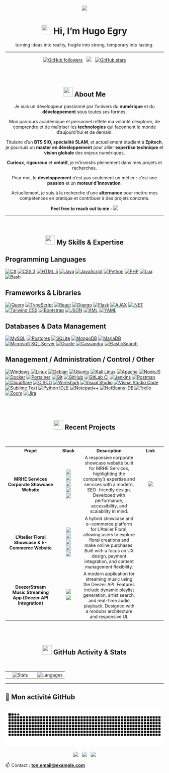 <!--
[![Twitter Follow](https://img.shields.io/twitter/follow/rishikagupta__?style=social)](https://twitter.com/Rishika5000)
[![YouTube Channel Views](https://img.shields.io/youtube/channel/views/UCKTBOLj2igRhsYX1RGdV0ww?style=social)](https://www.youtube.com/channel/UCKTBOLj2igRhsYX1RGdV0ww)
-->
<h2 align="center"><img src="https://user-images.githubusercontent.com/39955420/147578199-56632b69-b3e8-4d9f-97e2-f046a1c2cba0.gif"></h2>
<h1 align="center"><img src="https://user-images.githubusercontent.com/39955420/147578264-bae0526c-028a-49d2-8af8-d08bb4edbd2a.gif" height="30" width="30"> Hi, I’m Hugo Egry</h1>
<p align="center">turning ideas into reality, fragile into strong, temporary into lasting.</p>

---
<p align="center">
  <!-- GitHub followers -->
  <a href="https://github.com/hugoegry"><img src="https://img.shields.io/github/followers/hugoegry?style=social" alt="GitHub followers"></a>
  &nbsp;
  <!--mail-->
  <a href="mailto:hugo.egry@epitech.eu"><img src="https://img.shields.io/badge/Email-hugo.egry@epitech.eu-blue?style=social&logo=gmail"></a> <!--@ = maildotru-->
  &nbsp;
  <!-- Repo stars -->
  <a href="https://github.com/rishikagupta2468?tab=stars"><img src="https://img.shields.io/github/stars/hugoegry?style=social" alt="GitHub stars"></a>
</p>
<br><br>
<h2 align="center"><img src="https://images.emojiterra.com/google/noto-emoji/animated-emoji/1f680.gif" height="30" width="30"> About Me</h2>

<p align="center">
Je suis un développeur passionné par l’univers du <strong>numérique</strong> et du <strong>développement</strong> sous toutes ses formes.
</p>

<p align="center">
Mon parcours académique et personnel reflète ma volonté d’explorer, de comprendre et de maîtriser les <strong>technologies</strong> qui façonnent le monde d’aujourd’hui et de demain.
</p>

<p align="center">
Titulaire d’un <strong>BTS SIO, spécialité SLAM</strong>, et actuellement étudiant à <strong>Epitech</strong>, je poursuis un <strong>master en développement</strong> pour allier <strong>expertise technique</strong> et <strong>vision globale</strong> des enjeux numériques.
</p>

<p align="center">
<strong>Curieux</strong>, <strong>rigoureux</strong> et <strong>créatif</strong>, je m’investis pleinement dans mes projets et recherches.
</p>

<p align="center">
Pour moi, le <strong>développement</strong> n’est pas seulement un métier : c’est une <strong>passion</strong> et un <strong>moteur d’innovation</strong>.
</p>

<p align="center">
Actuellement, je suis à la recherche d’une <strong>alternance</strong> pour mettre mes compétences en pratique et contribuer à des projets concrets.
</p>

<p align="center"><strong>Feel free to reach out to me :</strong>  <a href="mailto:hugo.egry@epitech.eu"><img src="https://img.shields.io/badge/Email-hugo.egry@epitech.eu-blue?style=social&logo=gmail"></a></p>

<!--||||||||||||||||||||||||||||||||||||||||||||||||||||||||||||||||||||||||||||||||||||||||||||||||||||||||||||||||||||||||||||||||||||||||||||||||||||||||||||||||||||||||||||||||||||||||||||||||||||||||||||||||||||||||-->

---

<br>
<h2 align="center"><img src="https://cdn-icons-gif.flaticon.com/17122/17122378.gif" height="30" width="30"> My Skills & Expertise</h2>

## Programming Languages
[![C#](https://custom-icon-badges.demolab.com/badge/C%23-%270065.svg?logo=cshrp&logoColor=white)](#)
[![CSS 3](https://img.shields.io/badge/CSS%203-%231572B6.svg?&logo=css&logoColor=white)](#)
[![HTML 5](https://img.shields.io/badge/HTML%205-%23E34F26.svg?&logo=html5&logoColor=white)](#)
[![Java](https://img.shields.io/badge/JAVA-%23ED8B00.svg?&logo=openjdk&logoColor=white)](#)
[![JavaScript](https://img.shields.io/badge/Java%20Script-%23323330.svg?&logo=javascript&logoColor=%23F7DF1E)](#)
[![Python](https://img.shields.io/badge/Python-3776AB?&logo=python&logoColor=white)](#)
[![PHP](https://img.shields.io/badge/PHP-%23777BB4.svg?&logo=php&logoColor=white)](#)
[![Lua](https://img.shields.io/badge/LUA-2C2D72?&logo=lua&logoColor=white)](#)
[![Bash](https://img.shields.io/badge/Bash-4EAA25?logo=gnubash&logoColor=fff)](#)

## Frameworks & Libraries
[![jQuery](https://img.shields.io/badge/jquery-%230769AD.svg?&logo=jquery&logoColor=white)](#)
[![TypeScript](https://img.shields.io/badge/Type%20Script-3178C6?logo=typescript&logoColor=fff)](#)
[![React](https://img.shields.io/badge/React-20232A?&logo=react&logoColor=61DAFB)](#)
[![Django](https://img.shields.io/badge/Django-092E20?&logo=django&logoColor=white)](#)
[![Flask](https://img.shields.io/badge/Flask-000000?&logo=flask&logoColor=white)](#)
[![AJAX](https://img.shields.io/badge/AJAX-0058CC?&logo=Mattermost&logoColor=white)](#)
[![.NET](https://img.shields.io/badge/.NET-512BD4?logo=dotnet&logoColor=fff)](#)
[![Tailwind CSS](https://img.shields.io/badge/Tailwind%20CSS-%2338B2AC.svg?logo=tailwind-css&logoColor=white)](#)
[![Bootstrap](https://img.shields.io/badge/Bootstrap-7952B3?logo=bootstrap&logoColor=fff)](#)
[![JSON](https://img.shields.io/badge/JSON-000?logo=json&logoColor=fff)](#)
[![XML](https://img.shields.io/badge/XML-767C52?logo=xml&logoColor=fff)](#)
[![YAML](https://img.shields.io/badge/YAML-CB171E?logo=yaml&logoColor=fff)](#)

## Databases & Data Management
[![MySQL](https://img.shields.io/badge/MySQL-4479A1?logo=mysql&logoColor=fff)](#)
[![Postgres](https://img.shields.io/badge/Postgres-%23316192.svg?logo=postgresql&logoColor=white)](#)
[![SQLite](https://img.shields.io/badge/SQLite-%2307405e.svg?logo=sqlite&logoColor=white)](#)
[![MongoDB](https://img.shields.io/badge/MongoDB-%234ea94b.svg?logo=mongodb&logoColor=white)](#)
[![MariaDB](https://img.shields.io/badge/MariaDB-003545?logo=mariadb&logoColor=white)](#)
[![Microsoft SQL Server](https://custom-icon-badges.demolab.com/badge/Microsoft%20SQL%20Server-CC2927?logo=mssqlserver-white&logoColor=white)](#)
[![Oracle](https://custom-icon-badges.demolab.com/badge/Oracle-F80000?logo=oracle&logoColor=fff)](#)
[![Cassandra](https://img.shields.io/badge/Cassandra-%231287B1.svg?logo=apache-cassandra&logoColor=white)](#)
[![ElasticSearch](https://img.shields.io/badge/Elastic%20Search-005571?&logo=elastic&logoColor=white)](#)

## Management / Administration / Control / Other
[![Windows](https://custom-icon-badges.demolab.com/badge/Windows-0078D6?logo=windows11&logoColor=white)](#)
[![Linux](https://img.shields.io/badge/Linux-FCC624?logo=linux&logoColor=black)](#)
[![Debian](https://img.shields.io/badge/Debian-A81D33?logo=debian&logoColor=fff)](#)
[![Ubuntu](https://img.shields.io/badge/Ubuntu-E95420?logo=ubuntu&logoColor=white)](#)
[![Kali Linux](https://img.shields.io/badge/Kali%20Linux-557C94?logo=kalilinux&logoColor=fff)](#)
[![Apache](https://img.shields.io/badge/Apache-A80002?&logo=apache&logoColor=white)](#)
[![NodeJS](https://img.shields.io/badge/node.js-6DA55F?&logo=node.js&logoColor=white)](#)
[![Docker](https://img.shields.io/badge/Docker-2496ED?&logo=docker&logoColor=white)](#)
[![Portainer](https://img.shields.io/badge/Portainer-13B8F1?&logo=portainer&logoColor=white)](#)
[![Git](https://img.shields.io/badge/Git-F05032?logo=git&logoColor=fff)](#)
[![GitHub](https://img.shields.io/badge/GitHub-181717?&logo=github&logoColor=white)](#)
[![GitLab CI](https://img.shields.io/badge/GitLab%20CI-FC6D26?logo=gitlab&logoColor=fff)](#)
[![Jenkins](https://img.shields.io/badge/Jenkins-D24939?&logo=jenkins&logoColor=white)](#)
[![Postman](https://img.shields.io/badge/Postman-FF6C37?logo=postman&logoColor=white)](#)
[![Cloudflare](https://img.shields.io/badge/Cloudflare-F38020?logo=Cloudflare&logoColor=white)](#)
[![CISCO](https://img.shields.io/badge/CISCO-1BA0D7?&logo=cisco&logoColor=white)](#)
[![Wireshark](https://img.shields.io/badge/Wireshark-1679A7?&logo=Wireshark&logoColor=white)](#)
[![Visual Studio](https://custom-icon-badges.demolab.com/badge/Visual%20Studio-5C2D91.svg?&logo=visualstudio&logoColor=white)](#)
[![Visual Studio Code](https://custom-icon-badges.demolab.com/badge/Visual%20Studio%20Code-0078d7.svg?logo=vsc&logoColor=white)](#)
[![Sublime Text](https://img.shields.io/badge/Sublime%20Text-%23575757.svg?logo=sublime-text&logoColor=important)](#)
[![Python IDLE](https://img.shields.io/badge/Python%20IDLE-3776AB?logo=python&logoColor=fff)](#)
[![Notepad++](https://img.shields.io/badge/Notepad++-90E59A.svg?&logo=notepad%2b%2b&logoColor=black)](#)
[![NetBeans IDE](https://img.shields.io/badge/NetBeans%20IDE-1B6AC6.svg?logo=apache-netbeans-ide&logoColor=white)](#)
[![Trello](https://img.shields.io/badge/Trello-0052CC?logo=trello&logoColor=fff)](#)
[![Zoom](https://img.shields.io/badge/Zoom-2D8CFF?logo=zoom&logoColor=white)](#)
[![Jira](https://img.shields.io/badge/Jira-0052CC?logo=jira&logoColor=white)](#) <!--https://img.shields.io/badge/VMware-231f20?style=for-the-badge&logo=VMware&logoColor=white https://img.shields.io/badge/VirtualBox-21416b?style=for-the-badge&logo=VirtualBox&logoColor=white -->

<!--||||||||||||||||||||||||||||||||||||||||||||||||||||||||||||||||||||||||||||||||||||||||||||||||||||||||||||||||||||||||||||||||||||||||||||||||||||||||||||||||||||||||||||||||||||||||||||||||||||||||||||||||||||||||-->

<br><br>
<h2 align="center"><img src="https://media4.giphy.com/media/v1.Y2lkPTZjMDliOTUyMndjc2pyNDN3dGw1ZTdjY3psOHB2MHZxZ2lma2UwdGpyeHo5dXhhdSZlcD12MV9naWZzX3NlYXJjaCZjdD1n/TJP7EH5i1fB2rKeWbf/200w.gif" height="30" width="30"> Recent Projects</h2>
<br>

<table>
  <tr>
    <th>Projet</th>
    <th>Stack</th>
    <th>Description</th>
    <th>Link</th>
  </tr>

  <tr>
    <td align="center" width="300"><b>MRHE Services<br>Corporate Showcase Website</b>
    </td>
    <td align="center" width="150">
      <a href="#"><img src="https://img.shields.io/badge/PHP-%23777BB4.svg?&logo=php&logoColor=white"/></a><br>
      <a href="#"><img src="https://img.shields.io/badge/MySQL-4479A1?logo=mysql&logoColor=fff"/></a><br>
      <a href="#"><img src="https://img.shields.io/badge/Java%20Script-%23323330.svg?&logo=javascript&logoColor=%23F7DF1E"/></a><br>
      <a href="#"><img src="https://img.shields.io/badge/HTML%205-%23E34F26.svg?&logo=html5&logoColor=white"/></a><br>
      <a href="#"><img src="https://img.shields.io/badge/CSS%203-%231572B6.svg?&logo=css&logoColor=white"/></a>
    </td>
    <td align="center" width="400">
      A responsive corporate showcase website built for MRHE Services, highlighting the company’s expertise and services with a modern, SEO-friendly design. Developed with performance, accessibility, and scalability in mind.
    </td>
    <td align="center" width="200">
      <a href="https://mrheservice.fr/"><img src="https://img.shields.io/badge/www.mrheservice.fr-0052CC?logo=workplace&logoColor=white"/></a>
    </td>
  </tr>

  <tr>
    <td align="center" width="300"><b>L’Atelier Floral<br>Showcase & E-Commerce Website</b></td>
    <td align="center">
      <a href="#"><img src="https://img.shields.io/badge/PHP-%23777BB4.svg?&logo=php&logoColor=white"/></a><br>
      <a href="#"><img src="https://img.shields.io/badge/MySQL-4479A1?logo=mysql&logoColor=fff"/></a><br>
      <a href="#"><img src="https://img.shields.io/badge/Java%20Script-%23323330.svg?&logo=javascript&logoColor=%23F7DF1E"/></a><br>
      <a href="#"><img src="https://img.shields.io/badge/HTML%205-%23E34F26.svg?&logo=html5&logoColor=white"/></a><br>
      <a href="#"><img src="https://img.shields.io/badge/CSS%203-%231572B6.svg?&logo=css&logoColor=white"/></a>
    </td>
    <td align="center" width="400">
      A hybrid showcase and e-commerce platform for L’Atelier Floral, allowing users to explore floral creations and make online purchases. Built with a focus on UX design, payment integration, and content management flexibility.
    </td>
  </tr>

  <tr>
    <td align="center" width="300"><b>DeezerStream<br>Music Streaming App (Deezer API Integration)</b></td>
    <td align="center">
      <a href="#"><img src="https://img.shields.io/badge/Deezer-000?&logo=undertale&logoColor=9D36F7"/></a><br>
      <a href="#"><img src="https://custom-icon-badges.demolab.com/badge/C%23-%270065.svg?logo=cshrp&logoColor=white"/></a>
    </td>
    <td align="center" width="400">
      A modern application for streaming music using the Deezer API. Features include dynamic playlist generation, artist search, and real-time audio playback. Designed with a modular architecture and responsive UI.
    </td>
  </tr>
</table>

<!--||||||||||||||||||||||||||||||||||||||||||||||||||||||||||||||||||||||||||||||||||||||||||||||||||||||||||||||||||||||||||||||||||||||||||||||||||||||||||||||||||||||||||||||||||||||||||||||||||||||||||||||||||||||||-->

<br><br>
<h2 align="center"><img src="https://media4.giphy.com/media/v1.Y2lkPTZjMDliOTUyMndjc2pyNDN3dGw1ZTdjY3psOHB2MHZxZ2lma2UwdGpyeHo5dXhhdSZlcD12MV9naWZzX3NlYXJjaCZjdD1n/TJP7EH5i1fB2rKeWbf/200w.gif" height="30" width="30"> GitHub Activity & Stats</h2>
<br>

<table align="center" width="100%">
  <tr>
    <td align="center" width="50%">
      <img src="https://github-readme-stats-seven-orcin-82.vercel.app/api?username=hugoegry&layout=compact&show_icons=true&count_private=true&theme=radical&border_radius=25" alt="Stats" width="100%">
    </td>
    <td align="center" width="50%">
      <img src="https://github-readme-stats-seven-orcin-82.vercel.app/api/top-langs/?username=hugoegry&layout=compact&show_icons=true&count_private=true&theme=radical&border_radius=25" alt="Langages" width="100%">
    </td>
  </tr>
</table>

---


## 🐍 Mon activité GitHub

![Snake animation](https://github.com/SKH1995/SKH1995/blob/output/github-contribution-grid-snake.svg)
---

<p align="center">
  <!-- linkedin -->
  <a href="https://www.linkedin.com/in/hugo-egry-666182371/"><img src="https://img.shields.io/badge/Linkedin-0A66C2?style=social&logo=logmein&logoColor=black"></a>
  &nbsp;
  <!-- git hub -->
  <a href="https://github.com/hugoegry"><img src="https://img.shields.io/badge/Git%20Hub-hugoegry-blue?style=social&logo=refinedgithub"></a>
  &nbsp;
  <!-- mail -->
  <a href="mailto:hugo.egry@epitech.eu"><img src="https://img.shields.io/badge/Email-hugo.egry@epitech.eu-blue?style=social&logo=maildotru&logoColor=black"></a>
</p>

📫 Contact : **ton.email@example.com**
